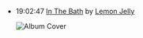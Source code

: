*   19:02:47  [In The Bath](http://goo.gl/KXpnwk) by [Lemon Jelly](http://www.last.fm/music/Lemon+Jelly)

    ![Album Cover](http://userserve-ak.last.fm/serve/174s/91647301.jpg "lemonjelly.ky")

